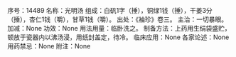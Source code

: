 序号：14489
名称：光明汤
组成：白矾1字（捶），铜绿1钱（捶），干姜3分（捶），杏仁1钱（嚼），甘草1钱（嚼）。
出处：《袖珍》卷三。
主治：一切暴眼。
加减：None
功效：None
用法用量：临卧洗之。
制备方法：上药用生绢袋盛贮，顿放于瓷器内以沸汤浸，用纸封盖定，待冷。
临床应用：None
各家论述：None
用药禁忌：None
附注：None

